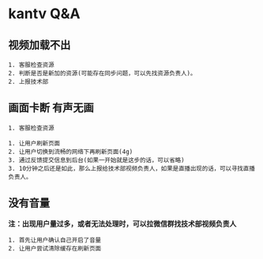 # kantv Q&A

## 视频加载不出
```
1. 客服检查资源
2. 判断是否是新加的资源(可能存在同步问题，可以先找资源负责人)。
2. 上报技术部
```

## 画面卡断 有声无画
```
1. 客服检查资源

1. 让用户刷新页面
2. 让用户切换到流畅的网络下再刷新页面(4g)
3. 通过反馈提交信息到后台(如果一开始就是这步的话，可以省略)
3. 10分钟之后还是如此，那么上报给技术部视频负责人，如果是直播出现的话，可以寻找直播负责人。
```

## 没有音量
**注：出现用户量过多，或者无法处理时，可以拉微信群找技术部视频负责人**
```
1. 首先让用户确认自己开启了音量
2. 让用户尝试清除缓存在刷新页面
```